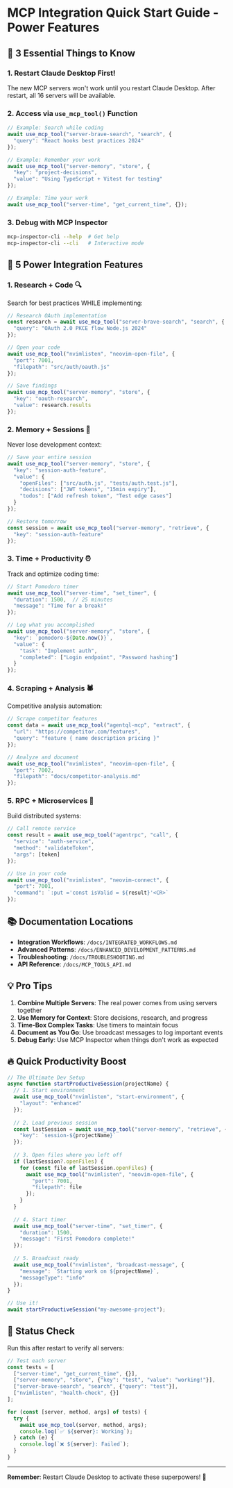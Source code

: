 # MCP Integration Quick Start Guide - Power Features

## 🚀 3 Essential Things to Know

### 1. **Restart Claude Desktop First!**
The new MCP servers won't work until you restart Claude Desktop. After restart, all 16 servers will be available.

### 2. **Access via `use_mcp_tool()` Function**
```javascript
// Example: Search while coding
await use_mcp_tool("server-brave-search", "search", {
  "query": "React hooks best practices 2024"
});

// Example: Remember your work
await use_mcp_tool("server-memory", "store", {
  "key": "project-decisions",
  "value": "Using TypeScript + Vitest for testing"
});

// Example: Time your work
await use_mcp_tool("server-time", "get_current_time", {});
```

### 3. **Debug with MCP Inspector**
```bash
mcp-inspector-cli --help  # Get help
mcp-inspector-cli --cli   # Interactive mode
```

## 🎯 5 Power Integration Features

### 1. **Research + Code** 🔍
Search for best practices WHILE implementing:
```javascript
// Research OAuth implementation
const research = await use_mcp_tool("server-brave-search", "search", {
  "query": "OAuth 2.0 PKCE flow Node.js 2024"
});

// Open your code
await use_mcp_tool("nvimlisten", "neovim-open-file", {
  "port": 7001,
  "filepath": "src/auth/oauth.js"
});

// Save findings
await use_mcp_tool("server-memory", "store", {
  "key": "oauth-research",
  "value": research.results
});
```

### 2. **Memory + Sessions** 🧠
Never lose development context:
```javascript
// Save your entire session
await use_mcp_tool("server-memory", "store", {
  "key": "session-auth-feature",
  "value": {
    "openFiles": ["src/auth.js", "tests/auth.test.js"],
    "decisions": ["JWT tokens", "15min expiry"],
    "todos": ["Add refresh token", "Test edge cases"]
  }
});

// Restore tomorrow
const session = await use_mcp_tool("server-memory", "retrieve", {
  "key": "session-auth-feature"
});
```

### 3. **Time + Productivity** ⏰
Track and optimize coding time:
```javascript
// Start Pomodoro timer
await use_mcp_tool("server-time", "set_timer", {
  "duration": 1500,  // 25 minutes
  "message": "Time for a break!"
});

// Log what you accomplished
await use_mcp_tool("server-memory", "store", {
  "key": `pomodoro-${Date.now()}`,
  "value": {
    "task": "Implement auth",
    "completed": ["Login endpoint", "Password hashing"]
  }
});
```

### 4. **Scraping + Analysis** 🕷️
Competitive analysis automation:
```javascript
// Scrape competitor features
const data = await use_mcp_tool("agentql-mcp", "extract", {
  "url": "https://competitor.com/features",
  "query": "feature { name description pricing }"
});

// Analyze and document
await use_mcp_tool("nvimlisten", "neovim-open-file", {
  "port": 7002,
  "filepath": "docs/competitor-analysis.md"
});
```

### 5. **RPC + Microservices** 🔌
Build distributed systems:
```javascript
// Call remote service
const result = await use_mcp_tool("agentrpc", "call", {
  "service": "auth-service",
  "method": "validateToken",
  "args": [token]
});

// Use in your code
await use_mcp_tool("nvimlisten", "neovim-connect", {
  "port": 7001,
  "command": `:put ='const isValid = ${result}'<CR>`
});
```

## 📚 Documentation Locations

- **Integration Workflows**: `/docs/INTEGRATED_WORKFLOWS.md`
- **Advanced Patterns**: `/docs/ENHANCED_DEVELOPMENT_PATTERNS.md`
- **Troubleshooting**: `/docs/TROUBLESHOOTING.md`
- **API Reference**: `/docs/MCP_TOOLS_API.md`

## 💡 Pro Tips

1. **Combine Multiple Servers**: The real power comes from using servers together
2. **Use Memory for Context**: Store decisions, research, and progress
3. **Time-Box Complex Tasks**: Use timers to maintain focus
4. **Document as You Go**: Use broadcast messages to log important events
5. **Debug Early**: Use MCP Inspector when things don't work as expected

## 🔥 Quick Productivity Boost

```javascript
// The Ultimate Dev Setup
async function startProductiveSession(projectName) {
  // 1. Start environment
  await use_mcp_tool("nvimlisten", "start-environment", {
    "layout": "enhanced"
  });
  
  // 2. Load previous session
  const lastSession = await use_mcp_tool("server-memory", "retrieve", {
    "key": `session-${projectName}`
  });
  
  // 3. Open files where you left off
  if (lastSession?.openFiles) {
    for (const file of lastSession.openFiles) {
      await use_mcp_tool("nvimlisten", "neovim-open-file", {
        "port": 7001,
        "filepath": file
      });
    }
  }
  
  // 4. Start timer
  await use_mcp_tool("server-time", "set_timer", {
    "duration": 1500,
    "message": "First Pomodoro complete!"
  });
  
  // 5. Broadcast ready
  await use_mcp_tool("nvimlisten", "broadcast-message", {
    "message": `Starting work on ${projectName}`,
    "messageType": "info"
  });
}

// Use it!
await startProductiveSession("my-awesome-project");
```

## 🚦 Status Check

Run this after restart to verify all servers:
```javascript
// Test each server
const tests = [
  ["server-time", "get_current_time", {}],
  ["server-memory", "store", {"key": "test", "value": "working!"}],
  ["server-brave-search", "search", {"query": "test"}],
  ["nvimlisten", "health-check", {}]
];

for (const [server, method, args] of tests) {
  try {
    await use_mcp_tool(server, method, args);
    console.log(`✅ ${server}: Working`);
  } catch (e) {
    console.log(`❌ ${server}: Failed`);
  }
}
```

---

**Remember**: Restart Claude Desktop to activate these superpowers! 🚀